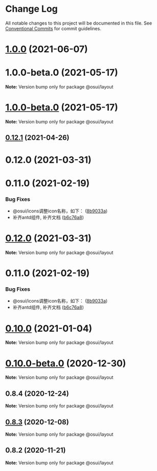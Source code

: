 # Change Log

All notable changes to this project will be documented in this file.
See [Conventional Commits](https://conventionalcommits.org) for commit guidelines.

# [1.0.0](https://gitee.com/gitee-fe/osui/tree/master/compare/@osui/layout@0.12.1...@osui/layout@1.0.0) (2021-06-07)



# 1.0.0-beta.0 (2021-05-17)

**Note:** Version bump only for package @osui/layout





# [1.0.0-beta.0](https://gitee.com/gitee-fe/osui/tree/master/compare/v0.12.1...v1.0.0-beta.0) (2021-05-17)

**Note:** Version bump only for package @osui/layout





## [0.12.1](https://gitee.com/gitee-fe/osui/tree/master/compare/@osui/layout@0.10.0...@osui/layout@0.12.1) (2021-04-26)



# 0.12.0 (2021-03-31)



# 0.11.0 (2021-02-19)


### Bug Fixes

* @osui/icons调整icon名称，如下： ([8b9033a](https://gitee.com/gitee-fe/osui/tree/master/commits/8b9033af14f14ebae853692523739ca22c64123a))
* 补齐antd组件, 补齐文档 ([b6c76a8](https://gitee.com/gitee-fe/osui/tree/master/commits/b6c76a864b121479e151a97e926546f3370d0aed))





# [0.12.0](https://gitee.com/gitee-fe/osui/tree/master/compare/v0.11.0...v0.12.0) (2021-03-31)

**Note:** Version bump only for package @osui/layout





# 0.11.0 (2021-02-19)


### Bug Fixes

* @osui/icons调整icon名称，如下： ([8b9033a](https://gitee.com/gitee-fe/osui/tree/master/commits/8b9033af14f14ebae853692523739ca22c64123a))
* 补齐antd组件, 补齐文档 ([b6c76a8](https://gitee.com/gitee-fe/osui/tree/master/commits/b6c76a864b121479e151a97e926546f3370d0aed))





# [0.10.0](https://gitee.com/gitee-fe/osui/tree/master/compare/@osui/layout@0.10.0-beta.0...@osui/layout@0.10.0) (2021-01-04)

**Note:** Version bump only for package @osui/layout





# [0.10.0-beta.0](https://gitee.com/gitee-fe/osui/tree/master/compare/@osui/layout@0.8.4...@osui/layout@0.10.0-beta.0) (2020-12-30)

**Note:** Version bump only for package @osui/layout





## 0.8.4 (2020-12-24)

**Note:** Version bump only for package @osui/layout





## [0.8.3](https://gitee.com/gitee-fe/osui/tree/master/compare/@osui/layout@0.8.2...@osui/layout@0.8.3) (2020-12-08)

**Note:** Version bump only for package @osui/layout





## 0.8.2 (2020-11-21)

**Note:** Version bump only for package @osui/layout
